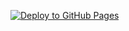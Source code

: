 [![Deploy to GitHub Pages](https://github.com/mattwfranchi/mattwfranchi.github.io/actions/workflows/deploy.yml/badge.svg)](https://github.com/mattwfranchi/mattwfranchi.github.io/actions/workflows/deploy.yml)
